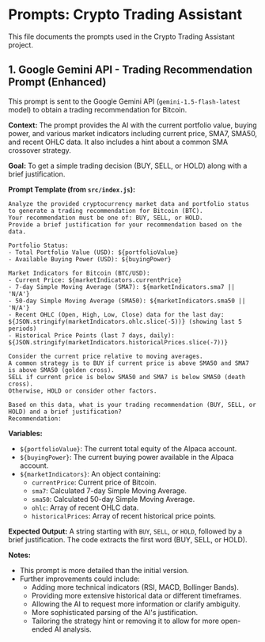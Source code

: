 # Prompts: Crypto Trading Assistant

This file documents the prompts used in the Crypto Trading Assistant project.

## 1. Google Gemini API - Trading Recommendation Prompt (Enhanced)

This prompt is sent to the Google Gemini API (`gemini-1.5-flash-latest` model) to obtain a trading recommendation for Bitcoin.

**Context:** The prompt provides the AI with the current portfolio value, buying power, and various market indicators including current price, SMA7, SMA50, and recent OHLC data. It also includes a hint about a common SMA crossover strategy.

**Goal:** To get a simple trading decision (BUY, SELL, or HOLD) along with a brief justification.

**Prompt Template (from `src/index.js`):**

```
Analyze the provided cryptocurrency market data and portfolio status to generate a trading recommendation for Bitcoin (BTC).
Your recommendation must be one of: BUY, SELL, or HOLD.
Provide a brief justification for your recommendation based on the data.

Portfolio Status:
- Total Portfolio Value (USD): ${portfolioValue}
- Available Buying Power (USD): ${buyingPower}

Market Indicators for Bitcoin (BTC/USD):
- Current Price: ${marketIndicators.currentPrice}
- 7-day Simple Moving Average (SMA7): ${marketIndicators.sma7 || 'N/A'}
- 50-day Simple Moving Average (SMA50): ${marketIndicators.sma50 || 'N/A'}
- Recent OHLC (Open, High, Low, Close) data for the last day: ${JSON.stringify(marketIndicators.ohlc.slice(-5))} (showing last 5 periods)
- Historical Price Points (last 7 days, daily): ${JSON.stringify(marketIndicators.historicalPrices.slice(-7))}

Consider the current price relative to moving averages.
A common strategy is to BUY if current price is above SMA50 and SMA7 is above SMA50 (golden cross).
SELL if current price is below SMA50 and SMA7 is below SMA50 (death cross).
Otherwise, HOLD or consider other factors.

Based on this data, what is your trading recommendation (BUY, SELL, or HOLD) and a brief justification?
Recommendation:
```

**Variables:**

-   `${portfolioValue}`: The current total equity of the Alpaca account.
-   `${buyingPower}`: The current buying power available in the Alpaca account.
-   `${marketIndicators}`: An object containing:
    -   `currentPrice`: Current price of Bitcoin.
    -   `sma7`: Calculated 7-day Simple Moving Average.
    -   `sma50`: Calculated 50-day Simple Moving Average.
    -   `ohlc`: Array of recent OHLC data.
    -   `historicalPrices`: Array of recent historical price points.

**Expected Output:** A string starting with `BUY`, `SELL`, or `HOLD`, followed by a brief justification. The code extracts the first word (BUY, SELL, or HOLD).

**Notes:**

-   This prompt is more detailed than the initial version.
-   Further improvements could include:
    -   Adding more technical indicators (RSI, MACD, Bollinger Bands).
    -   Providing more extensive historical data or different timeframes.
    -   Allowing the AI to request more information or clarify ambiguity.
    -   More sophisticated parsing of the AI's justification.
    -   Tailoring the strategy hint or removing it to allow for more open-ended AI analysis.
